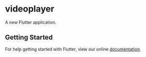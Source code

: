 # videoplayer

A new Flutter application.

## Getting Started

For help getting started with Flutter, view our online
[documentation](https://flutter.io/).
